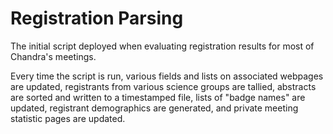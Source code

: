 # Registration Parsing

The initial script deployed when evaluating registration results for most of Chandra's meetings.

Every time the script is run, various fields and lists on associated webpages are updated, registrants from various science groups are tallied, abstracts are sorted and written to a timestamped file, lists of "badge names" are updated, registrant demographics are generated, and private meeting statistic pages are updated.
